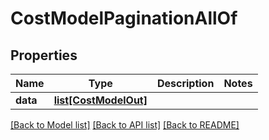 # CostModelPaginationAllOf

## Properties
Name | Type | Description | Notes
------------ | ------------- | ------------- | -------------
**data** | [**list[CostModelOut]**](CostModelOut.md) |  | 

[[Back to Model list]](../README.md#documentation-for-models) [[Back to API list]](../README.md#documentation-for-api-endpoints) [[Back to README]](../README.md)


